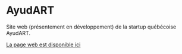 # AyudART
Site web (présentement en développement) de la startup québécoise AyudART.

[La page web est disponible ici](https://verocayden.github.io/ayudart/)
